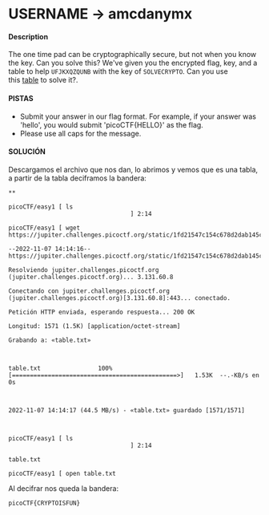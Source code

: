 # USERNAME -> amcdanymx

#### Description

The one time pad can be cryptographically secure, but not when you know the key. Can you solve this? We've given you the encrypted flag, key, and a table to help `UFJKXQZQUNB` with the key of `SOLVECRYPTO`. Can you use this [table](https://jupiter.challenges.picoctf.org/static/1fd21547c154c678d2dab145c29f1d79/table.txt) to solve it?.


#### PISTAS
- Submit your answer in our flag format. For example, if your answer was 'hello', you would submit 'picoCTF{HELLO}' as the flag.
- Please use all caps for the message.


#### SOLUCIÓN

Descargamos el archivo que nos dan, lo abrimos y vemos que es una tabla, a partir de la tabla deciframos la bandera:

```
**  

picoCTF/easy1 [ ls                                                                                      ] 2:14

picoCTF/easy1 [ wget https://jupiter.challenges.picoctf.org/static/1fd21547c154c678d2dab145c29f1d79/table.txt

--2022-11-07 14:14:16--  https://jupiter.challenges.picoctf.org/static/1fd21547c154c678d2dab145c29f1d79/table.txt

Resolviendo jupiter.challenges.picoctf.org (jupiter.challenges.picoctf.org)... 3.131.60.8

Conectando con jupiter.challenges.picoctf.org (jupiter.challenges.picoctf.org)[3.131.60.8]:443... conectado.

Petición HTTP enviada, esperando respuesta... 200 OK

Longitud: 1571 (1.5K) [application/octet-stream]

Grabando a: «table.txt»

  

table.txt                100%[==============================================>]   1.53K  --.-KB/s en 0s  

  

2022-11-07 14:14:17 (44.5 MB/s) - «table.txt» guardado [1571/1571]

  

picoCTF/easy1 [ ls                                                                                      ] 2:14

table.txt

picoCTF/easy1 [ open table.txt                 
```
  
  Al decifrar nos queda la bandera:
  
```
picoCTF{CRYPTOISFUN}
```

